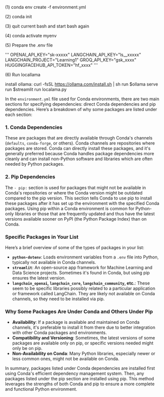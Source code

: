 (1) conda env create -f environment.yml

(2) conda init

(3) quit current bash and start bash again

(4) conda activate myenv

(5) Prepare the .env file

'''
OPENAI_API_KEY="sk-xxxxx"
LANGCHAIN_API_KEY="ls__xxxxx"
LANGCHAIN_PROJECT="Learning1"
GROQ_API_KEY="gsk_xxxx"
HUGGINGFACEHUB_API_TOKEN="hf_xxxx"
'''


(6) Run locallama

install ollama: curl -fsSL https://ollama.com/install.sh | sh
run $ollama serve
run $streamlit run localama.py



In the `environment.yml` file used for Conda environments, there are two main sections for specifying dependencies: direct Conda dependencies and pip dependencies. Here’s a breakdown of why some packages are listed under each section:

### 1. Conda Dependencies
These are packages that are directly available through Conda's channels (`defaults`, `conda-forge`, or others). Conda channels are repositories where packages are stored. Conda can directly install these packages, and it's generally preferred because Conda handles package dependencies more cleanly and can install non-Python software and libraries which are often needed by Python packages.

### 2. Pip Dependencies
The `- pip:` section is used for packages that might not be available in Conda's repositories or where the Conda version might be outdated compared to the pip version. This section tells Conda to use pip to install these packages after it has set up the environment with the specified Conda packages. Using pip within a Conda environment is common for Python-only libraries or those that are frequently updated and thus have the latest versions available sooner on PyPI (the Python Package Index) than on Conda.

### Specific Packages in Your List

Here’s a brief overview of some of the types of packages in your list:
- **`python-dotenv`**: Loads environment variables from a `.env` file into Python, typically not available in Conda channels.
- **`streamlit`**: An open-source app framework for Machine Learning and Data Science projects. Sometimes it's found in Conda, but using pip ensures the latest version.
- **`langchain_openai`, `langchain_core`, `langchain_community`, etc.**: These seem to be specific libraries possibly related to a particular application or framework called LangChain. They are likely not available on Conda channels, so they need to be installed via pip.

### Why Some Packages Are Under Conda and Others Under Pip
- **Availability**: If a package is available and maintained on Conda channels, it's preferable to install it from there due to better integration with other Conda packages and environments.
- **Compatibility and Versioning**: Sometimes, the latest versions of some packages are available only on pip, or specific versions needed might only be on pip.
- **Non-Availability on Conda**: Many Python libraries, especially newer or less common ones, might not be available on Conda.

In summary, packages listed under Conda dependencies are installed first using Conda's efficient dependency management system. Then, any packages listed under the pip section are installed using pip. This method leverages the strengths of both Conda and pip to ensure a more complete and functional Python environment.